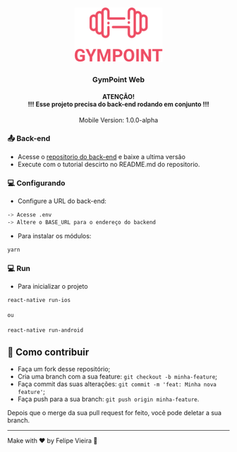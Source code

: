 <h1 align="center">
  <img alt="Gympoint" title="Gympoint" src=".github/logo.png" width="200px" />
</h1>

<h3 align="center">
  GymPoint Web
</h3>

<h4 align="center">
  ATENÇÃO! </br>
  !!! Esse projeto precisa do back-end rodando em conjunto !!!
</h4>

<p align="center">Mobile Version: 1.0.0-alpha</p>

### :outbox_tray: Back-end

* Acesse o [repositorio do back-end](https://github.com/felipevlima/GymPoint-Backend/tree/master) e baixe a ultima versão
* Execute com o tutorial descirto no README.md do repositorio.

### :computer: Configurando

* Configure a URL do back-end:

```bash
-> Acesse .env
-> Altere o BASE_URL para o endereço do backend
```

* Para instalar os módulos:

```bash
yarn
```

### :computer: Run

* Para inicializar o projeto

```bash
react-native run-ios

ou

react-native run-android
```

## 🤔 Como contribuir

- Faça um fork desse repositório;
- Cria uma branch com a sua feature: `git checkout -b minha-feature`;
- Faça commit das suas alterações: `git commit -m 'feat: Minha nova feature'`;
- Faça push para a sua branch: `git push origin minha-feature`.

Depois que o merge da sua pull request for feito, você pode deletar a sua branch.

---

Make with ♥ by Felipe Vieira :wave:
